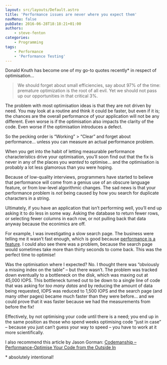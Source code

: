 ```yaml
---
layout: src/layouts/Default.astro
title: 'Performance issues are never where you expect them'
navMenu: false
pubDate: 2016-06-28T18:18:21+01:00
authors:
    - steve-fenton
categories:
    - Programming
tags:
    - Performance
    - 'Performance Testing'
---
```


Donald Knuth has become one of my go-to quotes recently\* in respect of optimisation…

> We should forget about small efficiencies, say about 97% of the time: premature optimization is the root of all evil. Yet we should not pass up our opportunities in that critical 3%.

The problem with most optimisation ideas is that they are not driven by need. You may look at a routine and think it could be faster, but even if it is; the chances are the overall performance of your application will not be any different. Even worse is if the optimisation also impacts the clarity of the code. Even worse if the optimisation introduces a defect.

So the pecking order is “Working” &gt; “Clear” and forget about performance… unless you can measure an actual performance problem.

When you get into the habit of letting measurable performance characteristics drive your optimisation, you’ll soon find out that the fix is never in any of the places you *wanted* to optimise… and the optimisation is probably a lot less glamorous than you were hoping.

Because of low-quality interviews, programmers have started to believe that performance will come from a genius use of an obscure language feature, or from low-level algorithmic changes. The sad news is that your performance problem is *not* being caused by how you search for duplicate characters in a string.

Ultimately, if you have an application that isn’t performing well, you’ll end up asking it to do less in some way. Asking the database to return fewer rows, or selecting fewer columns in each row, or not pulling back that data anyway because the econimics are off.

For example, I was investigating a slow search page. The business were telling me it wasn’t fast enough, which is good because [performance is a feature](/2016/06/performance-is-a-feature/). I could also see there was a problem, because the search page would sometimes take more than thirty seconds to come back. This was the perfect time to optimise!

Was the optimisation where I expected? No. I thought there was “obviously a missing index on the table” – but there wasn’t. The problem was tracked down eventually to a bottleneck on the disk, which was maxing out at 45,000 IOPS. This bottleneck turned out to be down to a single line of code that was asking for *too many datas* and by reducing the amount of data being requested, IOPS was reduced to 1,500 IOPS and the search page (and many other pages) became much faster than they were before… and we could prove that it was faster because we had the measurements from before the fix!

Effectively, by not optimising your code until there is a need; you end up in the same position as those who spend weeks optimising code “just in case” – because you just can’t guess your way to speed – you have to work at it more scientifically.

I also recommend this article by Jason Gorman: [Codemanship – Performance-Optimise Your Code from the Outside In](http://codemanship.co.uk/parlezuml/blog/?postid=1342)

\* absolutely intentional!
